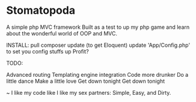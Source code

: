 Stomatopoda
===========

A simple php MVC framework
Built as a test to up my php game and learn about the wonderful world of OOP and MVC.

INSTALL:
pull
composer update (to get Eloquent)
update 'App/Config.php' to set you config stuffs up
Profit?

TODO:

Advanced routing
Templating engine integration
Code more drunker
Do a little dance
Make a little love
Get down tonight
Get down tonight

~
I like my code like I like my sex partners: Simple, Easy, and Dirty.
